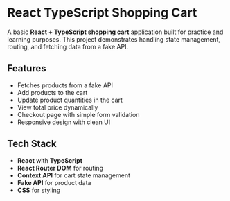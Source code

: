 # React TypeScript Shopping Cart

A basic **React + TypeScript shopping cart** application built for practice and learning purposes. This project demonstrates handling state management, routing, and fetching data from a fake API.

## Features

- Fetches products from a fake API
- Add products to the cart
- Update product quantities in the cart
- View total price dynamically
- Checkout page with simple form validation
- Responsive design with clean UI

## Tech Stack

- **React** with **TypeScript**
- **React Router DOM** for routing
- **Context API** for cart state management
- **Fake API** for product data
- **CSS** for styling
